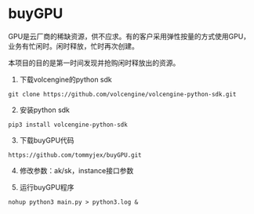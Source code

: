 # buyGPU
GPU是云厂商的稀缺资源，供不应求。有的客户采用弹性按量的方式使用GPU，业务有忙闲时。闲时释放，忙时再次创建。

本项目的目的是第一时间发现并抢购闲时释放出的资源。


1. 下载volcengine的python sdk
```
git clone https://github.com/volcengine/volcengine-python-sdk.git
```
2. 安装python sdk
```
pip3 install volcengine-python-sdk
```
3. 下载buyGPU代码
```
https://github.com/tommyjex/buyGPU.git
```
4. 修改参数：ak/sk，instance接口参数

5. 运行buyGPU程序
```
nohup python3 main.py > python3.log &
```
